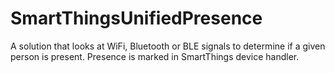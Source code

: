 # SmartThingsUnifiedPresence
A solution that looks at WiFi, Bluetooth or BLE signals to determine if a given person is present. Presence is marked in SmartThings device handler.
